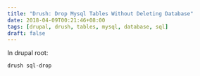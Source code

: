 ```yaml
---
title: "Drush: Drop Mysql Tables Without Deleting Database"
date: 2018-04-09T00:21:46+08:00
tags: [drupal, drush, tables, mysql, database, sql]
draft: false
---
```


In drupal root:
```
drush sql-drop
```


